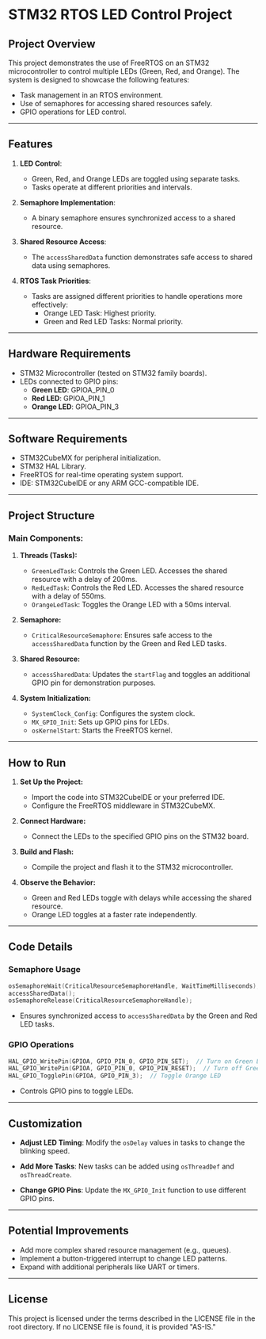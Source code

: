 # **STM32 RTOS LED Control Project**

## **Project Overview**
This project demonstrates the use of FreeRTOS on an STM32 microcontroller to control multiple LEDs (Green, Red, and Orange). The system is designed to showcase the following features:
- Task management in an RTOS environment.
- Use of semaphores for accessing shared resources safely.
- GPIO operations for LED control.

---

## **Features**
1. **LED Control**: 
   - Green, Red, and Orange LEDs are toggled using separate tasks.
   - Tasks operate at different priorities and intervals.

2. **Semaphore Implementation**:
   - A binary semaphore ensures synchronized access to a shared resource.

3. **Shared Resource Access**:
   - The `accessSharedData` function demonstrates safe access to shared data using semaphores.

4. **RTOS Task Priorities**:
   - Tasks are assigned different priorities to handle operations more effectively:
     - Orange LED Task: Highest priority.
     - Green and Red LED Tasks: Normal priority.

---

## **Hardware Requirements**
- STM32 Microcontroller (tested on STM32 family boards).
- LEDs connected to GPIO pins:
  - **Green LED**: GPIOA_PIN_0
  - **Red LED**: GPIOA_PIN_1
  - **Orange LED**: GPIOA_PIN_3

---

## **Software Requirements**
- STM32CubeMX for peripheral initialization.
- STM32 HAL Library.
- FreeRTOS for real-time operating system support.
- IDE: STM32CubeIDE or any ARM GCC-compatible IDE.

---

## **Project Structure**
### **Main Components:**
1. **Threads (Tasks):**
   - `GreenLedTask`: Controls the Green LED. Accesses the shared resource with a delay of 200ms.
   - `RedLedTask`: Controls the Red LED. Accesses the shared resource with a delay of 550ms.
   - `OrangeLedTask`: Toggles the Orange LED with a 50ms interval.

2. **Semaphore:**
   - `CriticalResourceSemaphore`: Ensures safe access to the `accessSharedData` function by the Green and Red LED tasks.

3. **Shared Resource:**
   - `accessSharedData`: Updates the `startFlag` and toggles an additional GPIO pin for demonstration purposes.

4. **System Initialization:**
   - `SystemClock_Config`: Configures the system clock.
   - `MX_GPIO_Init`: Sets up GPIO pins for LEDs.
   - `osKernelStart`: Starts the FreeRTOS kernel.

---

## **How to Run**
1. **Set Up the Project:**
   - Import the code into STM32CubeIDE or your preferred IDE.
   - Configure the FreeRTOS middleware in STM32CubeMX.

2. **Connect Hardware:**
   - Connect the LEDs to the specified GPIO pins on the STM32 board.

3. **Build and Flash:**
   - Compile the project and flash it to the STM32 microcontroller.

4. **Observe the Behavior:**
   - Green and Red LEDs toggle with delays while accessing the shared resource.
   - Orange LED toggles at a faster rate independently.

---

## **Code Details**
### **Semaphore Usage**
```c
osSemaphoreWait(CriticalResourceSemaphoreHandle, WaitTimeMilliseconds);
accessSharedData();
osSemaphoreRelease(CriticalResourceSemaphoreHandle);
```
- Ensures synchronized access to `accessSharedData` by the Green and Red LED tasks.

### **GPIO Operations**
```c
HAL_GPIO_WritePin(GPIOA, GPIO_PIN_0, GPIO_PIN_SET);  // Turn on Green LED
HAL_GPIO_WritePin(GPIOA, GPIO_PIN_0, GPIO_PIN_RESET);  // Turn off Green LED
HAL_GPIO_TogglePin(GPIOA, GPIO_PIN_3);  // Toggle Orange LED
```
- Controls GPIO pins to toggle LEDs.

---

## **Customization**
- **Adjust LED Timing**:
  Modify the `osDelay` values in tasks to change the blinking speed.

- **Add More Tasks**:
  New tasks can be added using `osThreadDef` and `osThreadCreate`.

- **Change GPIO Pins**:
  Update the `MX_GPIO_Init` function to use different GPIO pins.

---

## **Potential Improvements**
- Add more complex shared resource management (e.g., queues).
- Implement a button-triggered interrupt to change LED patterns.
- Expand with additional peripherals like UART or timers.

---

## **License**
This project is licensed under the terms described in the LICENSE file in the root directory. If no LICENSE file is found, it is provided "AS-IS."
